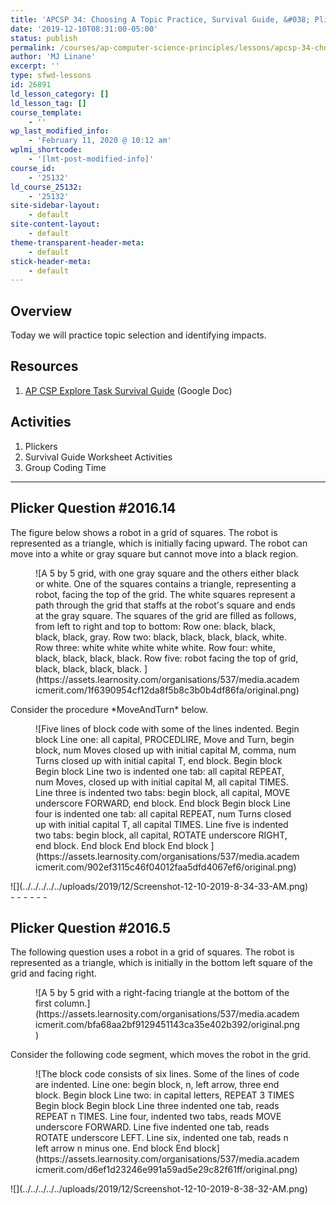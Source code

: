 ```yaml
---
title: 'APCSP 34: Choosing A Topic Practice, Survival Guide, &#038; Plicker Review Questions'
date: '2019-12-10T08:31:00-05:00'
status: publish
permalink: /courses/ap-computer-science-principles/lessons/apcsp-34-choosing-a-topic-practice-survival-guide-plicker-review-questions
author: 'MJ Linane'
excerpt: ''
type: sfwd-lessons
id: 26891
ld_lesson_category: []
ld_lesson_tag: []
course_template:
    - ''
wp_last_modified_info:
    - 'February 11, 2020 @ 10:12 am'
wplmi_shortcode:
    - '[lmt-post-modified-info]'
course_id:
    - '25132'
ld_course_25132:
    - '25132'
site-sidebar-layout:
    - default
site-content-layout:
    - default
theme-transparent-header-meta:
    - default
stick-header-meta:
    - default
---
```

Overview
--------

Today we will practice topic selection and identifying impacts.

Resources
---------

1. [AP CSP Explore Task Survival Guide](https://docs.google.com/document/d/16yog4gcIfhtPkBTikosPZUlOXAab_uo-1H3EqN_fbY8/edit?usp=sharing) (Google Doc)

Activities
----------

1. Plickers
2. Survival Guide Worksheet Activities
3. Group Coding Time

- - - - - -

Plicker Question #2016.14
-------------------------

The figure below shows a robot in a grid of squares. The robot is represented as a triangle, which is initially facing upward. The robot can move into a white or gray square but cannot move into a black region.

<div class="wp-block-image"><figure class="aligncenter">![A 5 by 5 grid, with one gray square and the others either black or white. One of the squares contains a triangle, representing a robot, facing the top of the grid. The white squares represent a path through the grid that staffs at the robot's square and ends at the gray square. The squares of the grid are filled as follows, from left to right and top to bottom: Row one: black, black, black, black, gray. Row two: black, black, black, black, white. Row three: white white white white white. Row four: white, black, black, black, black. Row five: robot facing the top of grid, black, black, black, black. ](https://assets.learnosity.com/organisations/537/media.academicmerit.com/1f6390954cf12da8f5b8c3b0b4df86fa/original.png)</figure></div>Consider the procedure *MoveAndTurn* below.

<div class="wp-block-image"><figure class="aligncenter">![Five lines of block code with some of the lines indented. Begin block Line one: all capital, PROCEDLIRE, Move and Turn, begin  block, num Moves closed up with initial capital M, comma, num Turns closed up with initial capital T, end block. Begin block  Begin block Line two is indented one tab: all capital REPEAT, num Moves, closed up with initial capital M, all capital TIMES.  Line three is indented two tabs: begin block, all capital, MOVE underscore FORWARD, end block. End block Begin block Line four is indented one tab: all capital REPEAT, num Turns closed up with initial capital T, all capital TIMES. Line five is indented two tabs: begin block, all capital, ROTATE underscore RIGHT, end block. End block End block End block ](https://assets.learnosity.com/organisations/537/media.academicmerit.com/902ef3115c46f04012faa5dfd4067ef6/original.png)</figure></div><div class="wp-block-image">![](../../../../../uploads/2019/12/Screenshot-12-10-2019-8-34-33-AM.png)</div>- - - - - -

Plicker Question #2016.5
------------------------

The following question uses a robot in a grid of squares. The robot is represented as a triangle, which is initially in the bottom left square of the grid and facing right.

<div class="wp-block-image"><figure class="aligncenter">![A 5 by 5 grid with a right-facing triangle at the bottom of the first column.](https://assets.learnosity.com/organisations/537/media.academicmerit.com/bfa68aa2bf9129451143ca35e402b392/original.png)</figure></div>Consider the following code segment, which moves the robot in the grid.

<div class="wp-block-image"><figure class="aligncenter">![The block code consists of six lines. Some of the lines of code are indented. Line one: begin block, n, left arrow, three end block.  Begin block Line two: in capital letters, REPEAT 3 TIMES Begin block Begin block Line three indented one tab, reads REPEAT n TIMES.  Line four, indented two tabs, reads MOVE underscore FORWARD. Line five indented one tab, reads ROTATE underscore LEFT. Line six, indented one tab, reads n left arrow n minus one. End block End block](https://assets.learnosity.com/organisations/537/media.academicmerit.com/d6ef1d23246e991a59ad5e29c82f61ff/original.png)</figure></div><div class="wp-block-image">![](../../../../../uploads/2019/12/Screenshot-12-10-2019-8-38-32-AM.png)</div>